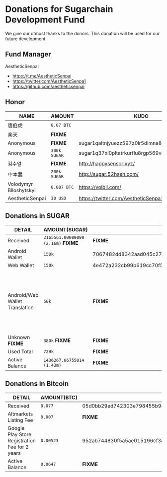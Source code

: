 # Donations for Sugarchain Development Fund
We give our utmost thanks to the donors. This donation will be used for our future development.

## Fund Manager
AestheticSenpai
- https://t.me/AestheticSenpai
- https://twitter.com/AestheticSenpa1
- https://github.com/aestheticsenpai

## Honor
NAME | AMOUNT | KUDO | RECIPIENT | 
--|--|--|--| 
唐伯虎 | `0.07 BTC` | | AestheticSenpai | 
楽天 | **FIXME** | | AestheticSenpai | 
Anonymous | **FIXME** | sugar1qaltnjyuezz597z0lr5dlmna8wug9vv04q95zta | AestheticSenpai | 
Anonymous | `300k SUGAR` | sugar1q37xl0pltatrkurflu8rgp569vd40znnlsaphas | AestheticSenpai | 
김수열 | **FIXME** | http://happysensor.xyz/ | AestheticSenpai | 
中本蠢 | `200k SUGAR` | http://sugar.52hash.com/ | AestheticSenpai | 
Volodymyr Biloshytskyi | `0.007 BTC` | https://volbil.com/ | AestheticSenpai |  
AestheticSenpai | `30 USD` | https://twitter.com/AestheticSenpa1 | AestheticSenpai | 

## Donations in SUGAR
DETAIL | AMOUNT(SUGAR) | TXID | RECIPIENT | 
--|--|--|--| 
Received | `2165561.00000000 (2.16m)` **FIXME** | **FIXME** | AestheticSenpai | 
Android Wallet | `150k` | 7067482dd8342aad045c27e37bdd715fdd72c564c2995a7b81fdca5db7a8f518 | obasys | 
Web Wallet | `150k` | 4e472a232cb99b619cc70f518391f66a171bf84cfa8504e840d0b3655651b0d5 | volbil | 
Android/Web Wallet Translation | `50k` | **FIXME** | decryp2kanon, obasys, AestheticSenpai, cryptozeny, kodok17, altbtm, rakuten, TeslaSesla, jamal-alnaeb, caltv93, Lupilu81 | 
Unknown **FIXME** | `380k` **FIXME** | **FIXME** | **FIXME** | 
Used Total | `729k` | **FIXME** | . | 
Active Balance| `1436267.06755014 (1.43m)` | **FIXME** | AestheticSenpai | 

## Donations in Bitcoin
DETAIL | AMOUNT(BTC) | TXID | RECIPIENT | 
--|--|--|--| 
Received | `0.077` | 05d0bb29ed742303e798455b9c9418b1ecfc1d986db27842970a7acf79d6cee9 | AestheticSenpai | 
Altmarkets Listing Fee | `0.007` | **FIXME** | Wheeler(Altmarkets Owner) | 
Google Play Store Registration Fee for 2 years | `0.00523` | 952ab744830f5a5ae015196cf3a0931e92ceecaf981e2c4a95287d39939043de | obasys | 
Active Balance | `0.0647` | **FIXME** | AestheticSenpai | 
